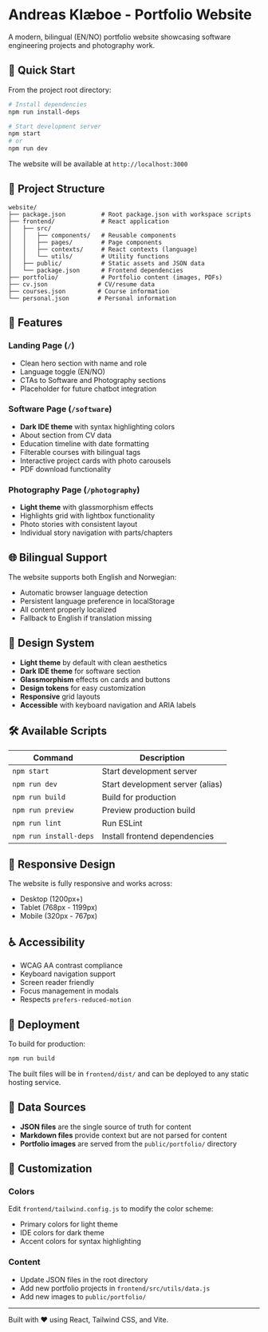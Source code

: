 # Andreas Klæboe - Portfolio Website

A modern, bilingual (EN/NO) portfolio website showcasing software engineering projects and photography work.

## 🚀 Quick Start

From the project root directory:

```bash
# Install dependencies
npm run install-deps

# Start development server
npm start
# or
npm run dev
```

The website will be available at `http://localhost:3000`

## 📁 Project Structure

```
website/
├── package.json          # Root package.json with workspace scripts
├── frontend/             # React application
│   ├── src/
│   │   ├── components/   # Reusable components
│   │   ├── pages/        # Page components
│   │   ├── contexts/     # React contexts (language)
│   │   └── utils/        # Utility functions
│   ├── public/           # Static assets and JSON data
│   └── package.json      # Frontend dependencies
├── portfolio/            # Portfolio content (images, PDFs)
├── cv.json              # CV/resume data
├── courses.json         # Course information
└── personal.json        # Personal information
```

## 🎨 Features

### Landing Page (`/`)
- Clean hero section with name and role
- Language toggle (EN/NO)
- CTAs to Software and Photography sections
- Placeholder for future chatbot integration

### Software Page (`/software`)
- **Dark IDE theme** with syntax highlighting colors
- About section from CV data
- Education timeline with date formatting
- Filterable courses with bilingual tags
- Interactive project cards with photo carousels
- PDF download functionality

### Photography Page (`/photography`)
- **Light theme** with glassmorphism effects
- Highlights grid with lightbox functionality
- Photo stories with consistent layout
- Individual story navigation with parts/chapters

## 🌐 Bilingual Support

The website supports both English and Norwegian:
- Automatic browser language detection
- Persistent language preference in localStorage
- All content properly localized
- Fallback to English if translation missing

## 🎯 Design System

- **Light theme** by default with clean aesthetics
- **Dark IDE theme** for software section
- **Glassmorphism** effects on cards and buttons
- **Design tokens** for easy customization
- **Responsive** grid layouts
- **Accessible** with keyboard navigation and ARIA labels

## 🛠 Available Scripts

| Command | Description |
|---------|-------------|
| `npm start` | Start development server |
| `npm run dev` | Start development server (alias) |
| `npm run build` | Build for production |
| `npm run preview` | Preview production build |
| `npm run lint` | Run ESLint |
| `npm run install-deps` | Install frontend dependencies |

## 📱 Responsive Design

The website is fully responsive and works across:
- Desktop (1200px+)
- Tablet (768px - 1199px)
- Mobile (320px - 767px)

## ♿ Accessibility

- WCAG AA contrast compliance
- Keyboard navigation support
- Screen reader friendly
- Focus management in modals
- Respects `prefers-reduced-motion`

## 🚀 Deployment

To build for production:

```bash
npm run build
```

The built files will be in `frontend/dist/` and can be deployed to any static hosting service.

## 📄 Data Sources

- **JSON files** are the single source of truth for content
- **Markdown files** provide context but are not parsed for content
- **Portfolio images** are served from the `public/portfolio/` directory

## 🔧 Customization

### Colors
Edit `frontend/tailwind.config.js` to modify the color scheme:
- Primary colors for light theme
- IDE colors for dark theme
- Accent colors for syntax highlighting

### Content
- Update JSON files in the root directory
- Add new portfolio projects in `frontend/src/utils/data.js`
- Add new images to `public/portfolio/`

---

Built with ❤️ using React, Tailwind CSS, and Vite.
